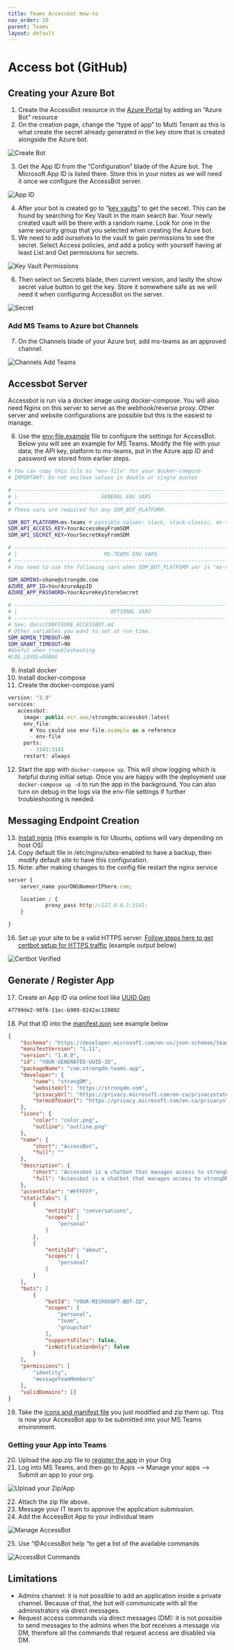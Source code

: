 ```yaml
---
title: Teams Accessbot How-to
nav_order: 10
parent: Teams
layout: default
---
```

# Access bot (GitHub)

## Creating your Azure Bot

1. Create the AccessBot resource in the [Azure Portal](https://portal.azure.com/) by adding an “Azure Bot” resource
2. On the creation page, change the “type of app” to Multi Tenant as this is what create the secret already generated in the key store that is created alongside the Azure bot.

![Create Bot](https://user-images.githubusercontent.com/6556218/157345332-c2137703-0978-4b12-ae6f-67ee875f0caa.png)


3. Get the App ID from the “Configuration” blade of the Azure bot. The Microsoft App ID is listed there. Store this in your notes as we will need it once we configure the AccessBot server.

![App ID](https://user-images.githubusercontent.com/6556218/157345362-dbaa80e9-6ef1-4c62-ba93-78c5266312c8.png)

4. After your bot is created go to “[key vaults](https://portal.azure.com/#blade/HubsExtension/BrowseResource/resourceType/Microsoft.KeyVault%2Fvaults)” to get the secret. This can be found by searching for Key Vault in the main search bar. Your newly created vault will be there with a random name. Look for one in the same security group that you selected when creating the Azure bot.
5. We need to add ourselves to the vault to gain permissions to see the secret. Select Access policies, and add a policy with yourself having at least List and Get permissions for secrets.

![Key Vault Permissions](https://user-images.githubusercontent.com/6556218/157345405-6b960b35-91e2-4bd3-84f3-ed60913afe69.png)

6. Then select on Secrets blade, then current version, and lastly the show secret value button to get the key. Store it somewhere safe as we will need it when configuring AccessBot on the server.


![Secret](https://user-images.githubusercontent.com/6556218/157345456-cee10d78-9dd6-4a6b-a6c7-a3b91525048a.png)


### Add MS Teams to Azure bot Channels

7. On the Channels blade of your Azure bot, add ms-teams as an approved channel.

![Channels Add Teams](https://user-images.githubusercontent.com/6556218/157345481-017e4317-ed2f-4fb7-820d-8cf59e5d625b.png)

## Accessbot Server

Accessbot is run via a docker image using docker-compose. You will also need Nginx on this server to serve as the webhook/reverse proxy. Other server and website configurations are possible but this is the easiest to manage.

8. Use the [env-file.example](https://github.com/strongdm/accessbot/blob/main/env-file.example) file to configure the settings for AccessBot. Below you will see an example for MS Teams. Modify the file with your data; the API key, platform to ms-teams, put in the Azure app ID and password we stored from earlier steps.

```bash
# You can copy this file as "env-file" for your docker-compose
# IMPORTANT: Do not enclose values in double or single quotes 

# ------------------------------------------------------------------------------
# |                           GENERAL ENV VARS                                 |
# ------------------------------------------------------------------------------
# These vars are required for any SDM_BOT_PLATFORM.

SDM_BOT_PLATFORM=ms-teams # possible values: slack, slack-classic, ms-teams
SDM_API_ACCESS_KEY=YourAccessKeyFromSDM
SDM_API_SECRET_KEY=YourSecretKeyFromSDM

# ------------------------------------------------------------------------------
# |                            MS-TEAMS ENV VARS                               |
# ------------------------------------------------------------------------------
# You need to use the following vars when SDM_BOT_PLATFORM var is "ms-teams":

SDM_ADMINS=shane@strongdm.com
AZURE_APP_ID=YourAzureAppID
AZURE_APP_PASSWORD=YourAzureKeyStoreSecret

# ------------------------------------------------------------------------------
# |                              OPTIONAL VARS                                 |
# ------------------------------------------------------------------------------
# See: docs/CONFIGURE_ACCESSBOT.md
# Other variables you want to set at run time.
SDM_ADMIN_TIMEOUT=90
SDM_GRANT_TIMEOUT=90
#Useful when troubleshooting
#LOG_LEVEL=DEBUG
```

9. Install docker
10. Install docker-compose
11. Create the docker-compose.yaml

```jsx
version: "3.9"
services:
   accessbot:
     image: public.ecr.aws/strongdm/accessbot:latest
     env_file:
       # You could use env-file.example as a reference
       - env-file
     ports:
       - 3141:3141
     restart: always
```

12. Start the app with `docker-compose up`. This will show logging which is helpful during initial setup. Once you are happy with the deployment use `docker-compose up -d` to run the app in the background. You can also turn on debug in the logs via the env-file settings if further troubleshooting is needed.

## Messaging Endpoint Creation

13. [Install ngnix](https://ubuntu.com/tutorials/install-and-configure-nginx#1-overview) (this example is for Ubuntu, options will vary depending on host OS)
14. Copy default file in /etc/nginx/sites-enabled to have a backup, then modify default site to have this configuration.
15. Note: after making changes to the config file restart the nginx service

```jsx
server {
    server_name yourDNSNameorIPhere.com;

    location / {
            proxy_pass http://127.0.0.1:3141;
    }

}
```

16. Set up your site to be a valid HTTPS server. [Follow steps here to get certbot setup for HTTPS traffic](https://certbot.eff.org/instructions?ws=nginx&os=ubuntufocal) (example output below)

![Certbot Verified](https://user-images.githubusercontent.com/6556218/157345912-d8937d94-a95f-49d3-95ff-38950e21db7c.png)

## Generate / Register App

17. Create an App ID via online tool like [UUID Gen](https://www.uuidgenerator.net/version1)

```bash
47799de2-98f6-11ec-b909-0242ac120002
```

18. Put that ID into the [manifest.json](https://github.com/strongdm/accessbot/blob/main/ms-teams/app/manifest.json#L5) see example below

```json
{
    "$schema": "https://developer.microsoft.com/en-us/json-schemas/teams/v1.11/MicrosoftTeams.schema.json",
    "manifestVersion": "1.11",
    "version": "1.0.0",
    "id": "YOUR-GENERATED-UUID-ID",
    "packageName": "com.strongdm.teams.app",
    "developer": {
        "name": "strongDM",
        "websiteUrl": "https://strongdm.com",
        "privacyUrl": "https://privacy.microsoft.com/en-ca/privacystatement",
        "termsOfUseUrl": "https://privacy.microsoft.com/en-ca/privacystatement"
    },
    "icons": {
        "color": "color.png",
        "outline": "outline.png"
    },
    "name": {
        "short": "AccessBot",
        "full": ""
    },
    "description": {
        "short": "Accessbot is a chatbot that manages access to strongDM resources",
        "full": "Accessbot is a chatbot that manages access to strongDM resources"
    },
    "accentColor": "#FFFFFF",
    "staticTabs": [
        {
            "entityId": "conversations",
            "scopes": [
                "personal"
            ]
        },
        {
            "entityId": "about",
            "scopes": [
                "personal"
            ]
        }
    ],
    "bots": [
        {
            "botId": "YOUR-MICROSOFT-BOT-ID",
            "scopes": [
                "personal",
                "team",
                "groupchat"
            ],
            "supportsFiles": false,
            "isNotificationOnly": false
        }
    ],
    "permissions": [
        "identity",
        "messageTeamMembers"
    ],
    "validDomains": []
}
```

19. Take the [icons and manifest file](https://github.com/strongdm/accessbot/tree/main/ms-teams/app) you just modified and zip them up. This is now your AccessBot app to be submitted into your MS Teams environment.

### Getting your App into Teams

20. Upload the app.zip file to [register the app](https://admin.teams.microsoft.com/) in your Org
21. Log into MS Teams, and then go to Apps —> Manage your apps —> Submit an app to your org.

![Upload your Zip/App](https://user-images.githubusercontent.com/6556218/157347518-ee5434ec-a0b2-45f6-a5ef-8e10a77752d6.png)

22. Attach the zip file above.
23. Message your IT team to approve the application submission.
24. Add the AccessBot App to your individual team

![Manage AccessBot](https://user-images.githubusercontent.com/6556218/157347688-3015c400-2762-476a-b740-984c553c794e.png)

25. Use “@AccessBot help “to get a list of the available commands

![AccessBot Commands](https://user-images.githubusercontent.com/6556218/157347756-fbd58d83-b746-43cf-ae04-5b740b930b74.png)

## Limitations

- Admins channel: it is not possible to add an application inside a private channel. Because of that, the bot will communicate with all the administrators via direct messages.
- Request access commands via direct messages (DM): it is not possible to send messages to the admins when the bot receives a message via DM, therefore all the commands that request access are disabled via DM.
